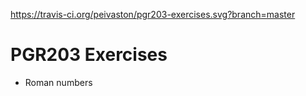https://travis-ci.org/peivaston/pgr203-exercises.svg?branch=master

PGR203 Exercises
================

* Roman numbers